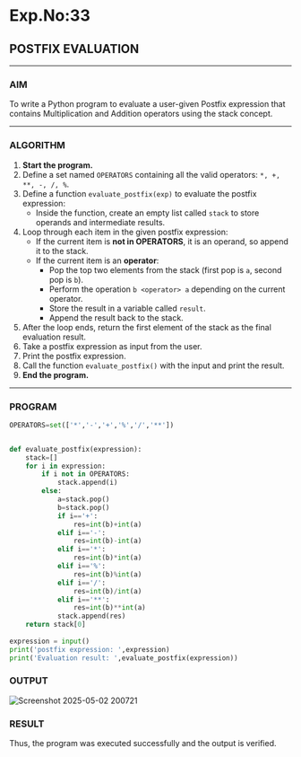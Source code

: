 # Exp.No:33  
## POSTFIX EVALUATION

---

### AIM  
To write a Python program to evaluate a user-given Postfix expression that contains Multiplication and Addition operators using the stack concept.

---

### ALGORITHM

1. **Start the program.**
2. Define a set named `OPERATORS` containing all the valid operators: `*, +, **, -, /, %`.
3. Define a function `evaluate_postfix(exp)` to evaluate the postfix expression:
   - Inside the function, create an empty list called `stack` to store operands and intermediate results.
4. Loop through each item in the given postfix expression:
   - If the current item is **not in OPERATORS**, it is an operand, so append it to the stack.
   - If the current item is an **operator**:
     - Pop the top two elements from the stack (first pop is `a`, second pop is `b`).
     - Perform the operation `b <operator> a` depending on the current operator.
     - Store the result in a variable called `result`.
     - Append the result back to the stack.
5. After the loop ends, return the first element of the stack as the final evaluation result.
6. Take a postfix expression as input from the user.
7. Print the postfix expression.
8. Call the function `evaluate_postfix()` with the input and print the result.
9. **End the program.**

---

### PROGRAM

```python
OPERATORS=set(['*','-','+','%','/','**']) 


def evaluate_postfix(expression):
    stack=[] 
    for i in expression:
        if i not in OPERATORS:
            stack.append(i)
        else:
            a=stack.pop()
            b=stack.pop()
            if i=='+':
                res=int(b)+int(a)
            elif i=='-':
                res=int(b)-int(a)
            elif i=='*':
                res=int(b)*int(a)
            elif i=='%':
                res=int(b)%int(a)
            elif i=='/':
                res=int(b)/int(a)
            elif i=='**':
                res=int(b)**int(a)
            stack.append(res)
    return stack[0]
    
expression = input()
print('postfix expression: ',expression)
print('Evaluation result: ',evaluate_postfix(expression))
```

### OUTPUT

![Screenshot 2025-05-02 200721](https://github.com/user-attachments/assets/9f6c6881-63ef-4969-bcd5-e7e1db4c1e52)

### RESULT
Thus, the program was executed successfully and the output is verified.

